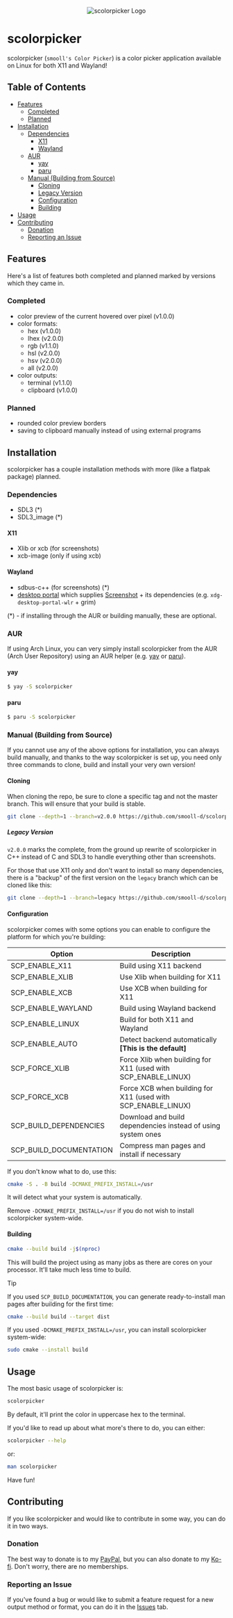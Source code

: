 <p align="center">
    <img src="data/logo/logo_128x128.png" alt="scolorpicker Logo">
</p>

# scolorpicker
scolorpicker (`smooll's Color Picker`) is a color picker application available on Linux for both X11 and Wayland!

## Table of Contents
* [Features](#features)
    * [Completed](#completed)
    * [Planned](#planned)
* [Installation](#installation)
    * [Dependencies](#dependencies)
        * [X11](#x11)
        * [Wayland](#wayland)
    * [AUR](#aur)
        * [yay](#yay)
        * [paru](#paru)
    * [Manual (Building from Source)](#manual-building-from-source)
        * [Cloning](#cloning)
        * [Legacy Version](#legacy-version)
        * [Configuration](#configuration)
        * [Building](#building)
* [Usage](#usage)
* [Contributing](#contributing)
    * [Donation](#donation)
    * [Reporting an Issue](#reporting-an-issue)

## Features
Here's a list of features both completed and planned marked by versions which they came in.

### Completed
* color preview of the current hovered over pixel (v1.0.0)
* color formats:
    * hex (v1.0.0)
    * lhex (v2.0.0)
    * rgb (v1.1.0)
    * hsl (v2.0.0)
    * hsv (v2.0.0)
    * all (v2.0.0)
* color outputs:
    * terminal (v1.1.0)
    * clipboard (v1.0.0)

### Planned
* rounded color preview borders
* saving to clipboard manually instead of using external programs

## Installation
scolorpicker has a couple installation methods with more (like a flatpak package) planned.

### Dependencies
* SDL3 (*)
* SDL3_image (*)

#### X11
* Xlib or xcb (for screenshots)
* xcb-image (only if using xcb)

#### Wayland
* sdbus-c++ (for screenshots) (*)
* [desktop portal](https://wiki.archlinux.org/title/XDG_Desktop_Portal) which supplies [Screenshot](https://flatpak.github.io/xdg-desktop-portal/docs/doc-org.freedesktop.portal.Screenshot.html) + its dependencies (e.g. `xdg-desktop-portal-wlr` + grim)

(*) - if installing through the AUR or building manually, these are optional.

### AUR
If using Arch Linux, you can very simply install scolorpicker from the AUR (Arch User Repository) using an AUR helper (e.g. [yay](https://github.com/Jguer/yay) or [paru](https://github.com/Morganamilo/paru/)).

#### yay
```bash
$ yay -S scolorpicker
```

#### paru
```bash
$ paru -S scolorpicker
```

### Manual (Building from Source)
If you cannot use any of the above options for installation, you can always build manually, and thanks to the way scolorpicker is set up, you need only three commands to clone, build and install your very own version!

#### Cloning
When cloning the repo, be sure to clone a specific tag and not the master branch. This will ensure that your build is stable.

```bash
git clone --depth=1 --branch=v2.0.0 https://github.com/smooll-d/scolorpicker.git
```

##### Legacy Version
`v2.0.0` marks the complete, from the ground up rewrite of scolorpicker in C++ instead of C and SDL3 to handle everything other than screenshots.

For those that use X11 only and don't want to install so many dependencies, there is a "backup" of the first version on the `legacy` branch which can be cloned like this:

```bash
git clone --depth=1 --branch=legacy https://github.com/smooll-d/scolorpicker.git
```

#### Configuration
scolorpicker comes with some options you can enable to configure the platform for which you're building:

| Option                  | Description                                                   |
|------------------------ | --------------------------------------------------------------|
| SCP_ENABLE_X11          | Build using X11 backend                                       |
| SCP_ENABLE_XLIB         | Use Xlib when building for X11                                |
| SCP_ENABLE_XCB          | Use XCB when building for X11                                 |
| SCP_ENABLE_WAYLAND      | Build using Wayland backend                                   |
| SCP_ENABLE_LINUX        | Build for both X11 and Wayland                                |
| SCP_ENABLE_AUTO         | Detect backend automatically **[This is the default]**        |
| SCP_FORCE_XLIB          | Force Xlib when building for X11 (used with SCP_ENABLE_LINUX) |
| SCP_FORCE_XCB           | Force XCB when building for X11 (used with SCP_ENABLE_LINUX)  |
| SCP_BUILD_DEPENDENCIES  | Download and build dependencies instead of using system ones  |
| SCP_BUILD_DOCUMENTATION | Compress man pages and install if necessary                   |

If you don't know what to do, use this:
```bash
cmake -S . -B build -DCMAKE_PREFIX_INSTALL=/usr
```

It will detect what your system is automatically.

Remove `-DCMAKE_PREFIX_INSTALL=/usr` if you do not wish to install scolorpicker system-wide.

#### Building
```bash
cmake --build build -j$(nproc)
```

This will build the project using as many jobs as there are cores on your processor. It'll take much less time to build.

> [!TIP]
> If you used `SCP_BUILD_DOCUMENTATION`, you can generate ready-to-install man pages after building for the first time:
> ```bash
> cmake --build build --target dist
> ```

If you used `-DCMAKE_PREFIX_INSTALL=/usr`, you can install scolorpicker system-wide:
```bash
sudo cmake --install build
```

## Usage
The most basic usage of scolorpicker is:

```bash
scolorpicker
```

By default, it'll print the color in uppercase hex to the terminal.

If you'd like to read up about what more's there to do, you can either:
```bash
scolorpicker --help
```

or:
```bash
man scolorpicker
```

Have fun!

## Contributing
If you like scolorpicker and would like to contribute in some way, you can do it in two ways.

### Donation
The best way to donate is to my [PayPal](https://paypal.me/smoolld), but you can also donate to my [Ko-fi](https://ko-fi.com/smooll). Don't worry, there are no memberships.

### Reporting an Issue
If you've found a bug or would like to submit a feature request for a new output method or format, you can do it in the [Issues](https://github.com/smooll-d/scolorpicker/issues) tab.
